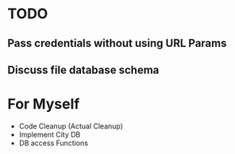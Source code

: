 # TODO

## Pass credentials without using URL Params
## Discuss file database schema

# For Myself
- Code Cleanup (Actual Cleanup)
- Implement City DB
- DB access Functions